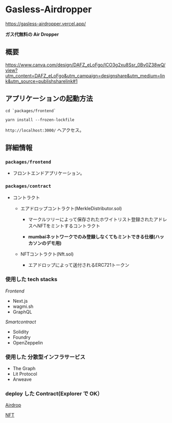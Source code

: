 # Gasless-Airdropper

https://gasless-airdropper.vercel.app/

**ガス代無料の Air Dropper**

## 概要

https://www.canva.com/design/DAFZ_eLoFgo/ICO3g2xu8Ssr_0Bv0Z38wQ/view?utm_content=DAFZ_eLoFgo&utm_campaign=designshare&utm_medium=link&utm_source=publishsharelink#1

## アプリケーションの起動方法

```
cd `packages/frontend`
```

```
yarn install --frozen-lockfile
```

`http://localhost:3000/` へアクセス。


## 詳細情報

### `packages/frontend`

- フロントエンドアプリケーション。

### `packages/contract`
- コントラクト

    - エアドロップコントラクト(MerkleDistributor.sol)
        - マークルツリーによって保存されたホワイトリスト登録されたアドレスへNFTをミントするコントラクト

        - **mumbaiネットワークでのみ登録しなくてもミントできる仕様(ハッカソンのデモ用)**

    - NFTコントラクト(Nft.sol)
        - エアドロップによって送付されるERC721トークン


### 使用した tech stacks

_Frontend_

- Next.js
- wagmi.sh
- GraphQL

_Smartcontract_

- Solidity
- Foundry
- OpenZeppelin

### 使用した 分散型インフラサービス

- The Graph
- Lit Protocol
- Arweave

### deploy した Contract(Explorer で OK）

[Airdrop](https://mumbai.polygonscan.com/address/0xb1b3d3930ec3a721db287d21c1ff0541c2fc5849)

[NFT](https://mumbai.polygonscan.com/address/0xae1294597e6fb5eea6ccef498ed736de9573d677)

